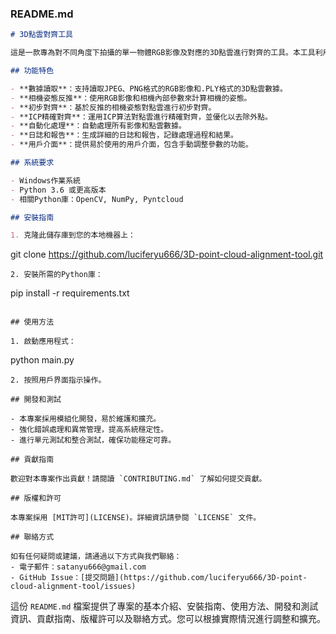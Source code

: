 ### README.md

```markdown
# 3D點雲對齊工具

這是一款專為對不同角度下拍攝的單一物體RGB影像及對應的3D點雲進行對齊的工具。本工具利用RGB影像來反推相機姿態，實現3D點雲的初步粗糙對齊，隨後使用ICP（最近點迭代）算法進行精確對齊。

## 功能特色

- **數據讀取**：支持讀取JPEG、PNG格式的RGB影像和.PLY格式的3D點雲數據。
- **相機姿態反推**：使用RGB影像和相機內部參數來計算相機的姿態。
- **初步對齊**：基於反推的相機姿態對點雲進行初步對齊。
- **ICP精確對齊**：運用ICP算法對點雲進行精確對齊，並優化以去除外點。
- **自動化處理**：自動處理所有影像和點雲數據。
- **日誌和報告**：生成詳細的日誌和報告，記錄處理過程和結果。
- **用戶介面**：提供易於使用的用戶介面，包含手動調整參數的功能。

## 系統要求

- Windows作業系統
- Python 3.6 或更高版本
- 相關Python庫：OpenCV, NumPy, Pyntcloud

## 安裝指南

1. 克隆此儲存庫到您的本地機器上：
   ```
   git clone https://github.com/luciferyu666/3D-point-cloud-alignment-tool.git
   ```
2. 安裝所需的Python庫：
   ```
   pip install -r requirements.txt
   ```

## 使用方法

1. 啟動應用程式：
   ```
   python main.py
   ```
2. 按照用戶界面指示操作。

## 開發和測試

- 本專案採用模組化開發，易於維護和擴充。
- 強化錯誤處理和異常管理，提高系統穩定性。
- 進行單元測試和整合測試，確保功能穩定可靠。

## 貢獻指南

歡迎對本專案作出貢獻！請閱讀 `CONTRIBUTING.md` 了解如何提交貢獻。

## 版權和許可

本專案採用 [MIT許可](LICENSE)。詳細資訊請參閱 `LICENSE` 文件。

## 聯絡方式

如有任何疑問或建議，請通過以下方式與我們聯絡：
- 電子郵件：satanyu666@gmail.com
- GitHub Issue：[提交問題](https://github.com/luciferyu666/3D-point-cloud-alignment-tool/issues)
```

這份 `README.md` 檔案提供了專案的基本介紹、安裝指南、使用方法、開發和測試資訊、貢獻指南、版權許可以及聯絡方式。您可以根據實際情況進行調整和擴充。
